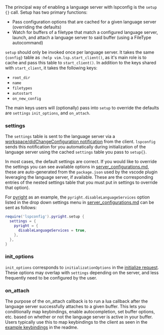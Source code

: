 The principal way of enabling a language server with lspconfig is the `setup {}` call. Setup has two primary functions:
* Pass configuration options that are cached for a given language server (overriding the defaults)
* Watch for buffers of a filetype that match a configured language server, launch, and attach a language server to said buffer (using a FileType autocommand)

`setup` should only be invoked once per language server. It takes the same `{config}` table as `:help vim.lsp.start_client()`, as it's main role is to cache and pass this table to `start_client()`. In addition to the keys shared with `start_client`, it takes the following keys:
* `root_dir`
* `name`
* `filetypes`
* `autostart`
* `on_new_config`

The main keys users will (optionally) pass into `setup` to override the defaults are `settings` `init_options`, and `on_attach`.

### settings

The `settings` table is sent to the language server via a [workspace/didChangeConfiguration notification](https://microsoft.github.io/language-server-protocol/specification#workspace_didChangeConfiguration) from the client. `lspconfig` sends this notification for you automatically during initialization of the language server using the cached `settings` table you pass to `setup{}`.

In most cases, the default settings are correct. If you would like to override the settings you can see available options in [server_configurations.md](https://github.com/neovim/nvim-lspconfig/blob/master/doc/server_configurations.md), these are auto-generated from the `package.json` used by the vscode plugin leveraging the language server, if available. These are the corresponding entries of the nested settings table that you must put in settings to override that option).

For [pyright](https://github.com/neovim/nvim-lspconfig/blob/master/doc/server_configurations.md#pyright) as an example, the `pyright.disableLanguageServices` option listed in the drop down settings menu in [server_configurations.md](https://github.com/neovim/nvim-lspconfig/blob/master/doc/server_configurations.md#pyright) can be sent as follows:

```lua
require('lspconfig').pyright.setup {
  settings = {
    pyright = {
      disableLanguageServices = true,
    },
  },
}
```

### init_options
`init_options` corresponds to `initializationOptions` in the [initialize request](https://microsoft.github.io/language-server-protocol/specification#initialize). These options may overlap with `settings` depending on the server, and less frequently need to be configured by the user.

### on_attach

The purpose of the on_attach callback is to run a lua callback after the language server successfully attaches to a given buffer. This lets you conditionally map keybindings, enable autocompletion, set buffer options, etc. based on whether or not the language server is active in your buffer. Users typically use this to map keybindings to the client as seen in the [example keybindings](https://github.com/neovim/nvim-lspconfig#keybindings-and-completion) in the readme.




